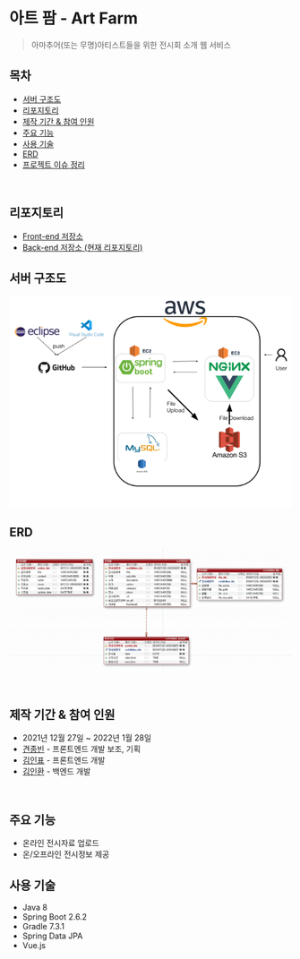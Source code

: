# 아트 팜 - Art Farm
> 아마추어(또는 무명)아티스트들을 위한 전시회 소개 웹 서비스

## 목차
* [서버 구조도](#서버-구조도)
* [리포지토리](#리포지토리)
* [제작 기간 & 참여 인원](#제작-기간--참여-인원)
* [주요 기능](#주요-기능)
* [사용 기술](#사용-기술)
* [ERD](#erd)
* [프로젝트 이슈 정리](#프로젝트-이슈-정리)

<br>

## 리포지토리
* [Front-end 저장소](https://github.com/kiminpyo/artfarm-front)
* [Back-end 저장소 (현재 리포지토리)](https://github.com/inhwanK/artfarm)

## 서버 구조도
![서버 구조도](document/architecture.png)

## ERD
![ERD](document/ERD.png)

<br>

## 제작 기간 & 참여 인원
* 2021년 12월 27일 ~ 2022년 1월 28일
* [견종빈](https://github.com/jbGyeon) - 프론트엔드 개발 보조, 기획 
* [김인표](https://github.com/kiminpyo) - 프론트엔드 개발
* [김인환](https://github.com/inhwanK) - 백엔드 개발

<br>

## 주요 기능
* 온라인 전시자료 업로드
* 온/오프라인 전시정보 제공

## 사용 기술
* Java 8
* Spring Boot 2.6.2
* Gradle 7.3.1
* Spring Data JPA
* Vue.js

<br>
